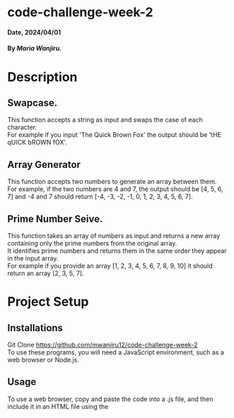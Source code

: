 # code-challenge-week-2

#### Date, 2024/04/01

#### By *Maria Wanjiru.*

# Description

 ## Swapcase.
This function accepts a string as input and swaps the case of each character. 
<br />For example if you input 'The Quick Brown Fox' the output should be 'tHE qUICK bROWN fOX'.

## Array Generator
This function accepts two numbers to generate an array between them. 
<br />For example, if the two numbers are 4 and 7, the output should be [4, 5, 6, 7] and -4 and 7 should return [-4, -3, -2, -1, 0, 1, 2, 3, 4, 5, 6, 7].

## Prime Number Seive.
This function takes an array of numbers as input and returns a new array containing only the prime numbers from the original array. 
<br />It identifies prime numbers and returns them in the same order they appear in the input array.
<br />For example if you provide an array [1, 2, 3, 4, 5, 6, 7, 8, 9, 10] it should return an array [2, 3, 5, 7].
# Project Setup

## Installations
Git Clone https://github.com/mwanjiru12/code-challenge-week-2
<br />To use these programs, you will need a JavaScript environment, such as a web browser or Node.js.

## Usage
To use a web browser, copy and paste the code into a .js file, and then include it in an HTML file using the <script> tag.
<br />To use Node.js, install the Node.js runtime and ensure that you have Node.js version 10 or higher. 
<br /> Then, create a new directory and run npm init -y to create a new package.json file. Next, save the code to a .js file in the same directory, and run node (filename).js to execute the code.

## Technologies used
Github 
<br />Javascript

 ## Author
Maria Wanjiru
<br />https://github.com/mwanjiru12

## License
This project is licensed under the MIT License - see the LICENSE.md file for details
<br />Copyright (c) 2024
